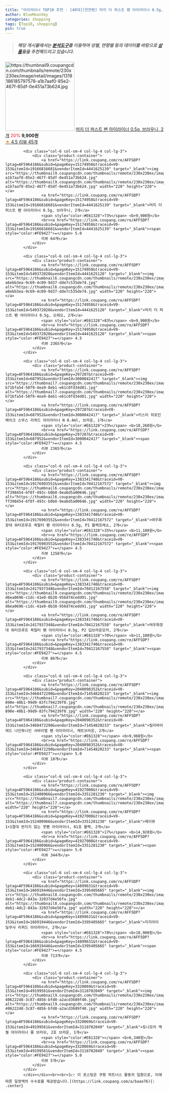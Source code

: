 ```yaml
---
title: "아이라이너 TOP10 추천 - [40대][전연령] 머지 더 퍼스트 펜 아이라이너 0.5g, 브라우니, 2개"
author: BlueMoonSky
categories: shopping
tags: [Top10, shopping]
pin: true
---
```


> ##### 해당 게시물에서는 [**분석도구**](https://itemscout.io/)를 이용하여 **성별**, **연령별** 등의 데이터를 바탕으로 [**상품**](https://link.coupang.com/a/baae76)들을 추천해드리고 있습니다.
<div class="container"><div class="row">
            <div class="col-6 col-sm-4 col-lg-4 col-lg-3">
                <div class="product-container">
                    <a href="https://link.coupang.com/re/AFFSDP?lptag=AF5964186&subid=&pageKey=15174958&traceid=V0-153&itemId=19166816681&vendorItemId=4441625139" target="_blank"><img src="https://thumbnail9.coupangcdn.com/thumbnails/remote/230x230ex/image/retail/images/1319186185797578-a1b7aaf0-85e2-467f-85df-0e451a73b624.jpg" alt="https://thumbnail9.coupangcdn.com/thumbnails/remote/230x230ex/image/retail/images/1319186185797578-a1b7aaf0-85e2-467f-85df-0e451a73b624.jpg" width="220" height="220"></a>
                    <a href="https://link.coupang.com/re/AFFSDP?lptag=AF5964186&subid=&pageKey=15174958&traceid=V0-153&itemId=19166816681&vendorItemId=4441625139" target="_blank">머지 더 퍼스트 펜 아이라이너 0.5g, 브라우니, 2개</a>
                    <span style="color:#E61328">20%</span> <b>9,900원</b>
                    <br><a href="https://link.coupang.com/re/AFFSDP?lptag=AF5964186&subid=&pageKey=15174958&traceid=V0-153&itemId=19166816681&vendorItemId=4441625139" target="_blank"><span style="color:#FE9427">★</span> 4.5
                    리뷰 45개</a>
                </div>
            </div>
            
            <div class="col-6 col-sm-4 col-lg-4 col-lg-3">
                <div class="product-container">
                    <a href="https://link.coupang.com/re/AFFSDP?lptag=AF5964186&subid=&pageKey=15174958&traceid=V0-153&itemId=19166816681&vendorItemId=4441625139" target="_blank"><img src="https://thumbnail9.coupangcdn.com/thumbnails/remote/230x230ex/image/retail/images/1319186185797578-a1b7aaf0-85e2-467f-85df-0e451a73b624.jpg" alt="https://thumbnail9.coupangcdn.com/thumbnails/remote/230x230ex/image/retail/images/1319186185797578-a1b7aaf0-85e2-467f-85df-0e451a73b624.jpg" width="220" height="220"></a>
                    <a href="https://link.coupang.com/re/AFFSDP?lptag=AF5964186&subid=&pageKey=15174958&traceid=V0-153&itemId=19166816681&vendorItemId=4441625139" target="_blank">머지 더 퍼스트 펜 아이라이너 0.5g, 브라우니, 2개</a>
                    <span style="color:#E61328">73%</span> <b>9,900원</b>
                    <br><a href="https://link.coupang.com/re/AFFSDP?lptag=AF5964186&subid=&pageKey=15174958&traceid=V0-153&itemId=19166816681&vendorItemId=4441625139" target="_blank"><span style="color:#FE9427">★</span> 5.0
                    리뷰 64개</a>
                </div>
            </div>
            
            <div class="col-6 col-sm-4 col-lg-4 col-lg-3">
                <div class="product-container">
                    <a href="https://link.coupang.com/re/AFFSDP?lptag=AF5964186&subid=&pageKey=15174958&traceid=V0-153&itemId=549372020&vendorItemId=4441625120" target="_blank"><img src="https://thumbnail6.coupangcdn.com/thumbnails/remote/230x230ex/image/retail/images/4883352667342984-a6ebb3ea-9c69-4c09-9d37-dde7c535de74.jpg" alt="https://thumbnail6.coupangcdn.com/thumbnails/remote/230x230ex/image/retail/images/4883352667342984-a6ebb3ea-9c69-4c09-9d37-dde7c535de74.jpg" width="220" height="220"></a>
                    <a href="https://link.coupang.com/re/AFFSDP?lptag=AF5964186&subid=&pageKey=15174958&traceid=V0-153&itemId=549372020&vendorItemId=4441625120" target="_blank">머지 더 퍼스트 펜 아이라이너 0.5g, 오레오, 2개</a>
                    <span style="color:#E61328">83%</span> <b>9,900원</b>
                    <br><a href="https://link.coupang.com/re/AFFSDP?lptag=AF5964186&subid=&pageKey=15174958&traceid=V0-153&itemId=549372020&vendorItemId=4441625120" target="_blank"><span style="color:#FE9427">★</span> 4.5
                    리뷰 2365개</a>
                </div>
            </div>
            
            <div class="col-6 col-sm-4 col-lg-4 col-lg-3">
                <div class="product-container">
                    <a href="https://link.coupang.com/re/AFFSDP?lptag=AF5964186&subid=&pageKey=297207&traceid=V0-153&itemId=687952&vendorItemId=3000042417" target="_blank"><img src="https://thumbnail7.coupangcdn.com/thumbnails/remote/230x230ex/image/retail/images/984827747096982-b71bfa54-58f9-4ea9-8eb1-e61c0fd34d81.jpg" alt="https://thumbnail7.coupangcdn.com/thumbnails/remote/230x230ex/image/retail/images/984827747096982-b71bfa54-58f9-4ea9-8eb1-e61c0fd34d81.jpg" width="220" height="220"></a>
                    <a href="https://link.coupang.com/re/AFFSDP?lptag=AF5964186&subid=&pageKey=297207&traceid=V0-153&itemId=687952&vendorItemId=3000042417" target="_blank">키스미 히로인메이크 스무스 리퀴드 아이라이너 N 0.4ml, 브라운, 1개</a>
                    <span style="color:#E61328">23%</span> <b>10,260원</b>
                    <br><a href="https://link.coupang.com/re/AFFSDP?lptag=AF5964186&subid=&pageKey=297207&traceid=V0-153&itemId=687952&vendorItemId=3000042417" target="_blank"><span style="color:#FE9427">★</span> 4.5
                    리뷰 2365개</a>
                </div>
            </div>
            
            <div class="col-6 col-sm-4 col-lg-4 col-lg-3">
                <div class="product-container">
                    <a href="https://link.coupang.com/re/AFFSDP?lptag=AF5964186&subid=&pageKey=1383341740&traceid=V0-153&itemId=19176903552&vendorItemId=70412167572" target="_blank"><img src="https://thumbnail6.coupangcdn.com/thumbnails/remote/230x230ex/image/retail/images/4583745772949608-ff398454-6f0f-493c-b0b8-9ea6d5a00646.jpg" alt="https://thumbnail6.coupangcdn.com/thumbnails/remote/230x230ex/image/retail/images/4583745772949608-ff398454-6f0f-493c-b0b8-9ea6d5a00646.jpg" width="220" height="220"></a>
                    <a href="https://link.coupang.com/re/AFFSDP?lptag=AF5964186&subid=&pageKey=1383341740&traceid=V0-153&itemId=19176903552&vendorItemId=70412167572" target="_blank">여우화장대 워터프루프 퀵필터 펜 아이라이너 0.5g, P1 블랙프레소, 2개</a>
                    <span style="color:#E61328">35%</span> <b>11,100원</b>
                    <br><a href="https://link.coupang.com/re/AFFSDP?lptag=AF5964186&subid=&pageKey=1383341740&traceid=V0-153&itemId=19176903552&vendorItemId=70412167572" target="_blank"><span style="color:#FE9427">★</span> 4.5
                    리뷰 1258개</a>
                </div>
            </div>
            
            <div class="col-6 col-sm-4 col-lg-4 col-lg-3">
                <div class="product-container">
                    <a href="https://link.coupang.com/re/AFFSDP?lptag=AF5964186&subid=&pageKey=1383341740&traceid=V0-153&itemId=2417937348&vendorItemId=70412167558" target="_blank"><img src="https://thumbnail9.coupangcdn.com/thumbnails/remote/230x230ex/image/retail/images/546552853258-d6ea0696-c1dc-41e0-8b38-956d74cedd91.jpg" alt="https://thumbnail9.coupangcdn.com/thumbnails/remote/230x230ex/image/retail/images/546552853258-d6ea0696-c1dc-41e0-8b38-956d74cedd91.jpg" width="220" height="220"></a>
                    <a href="https://link.coupang.com/re/AFFSDP?lptag=AF5964186&subid=&pageKey=1383341740&traceid=V0-153&itemId=2417937348&vendorItemId=70412167558" target="_blank">여우화장대 워터프루프 퀵필터 펜 아이라이너 0.5g, P2 딥브라운모카, 2개</a>
                    <span style="color:#E61328">70%</span> <b>11,100원</b>
                    <br><a href="https://link.coupang.com/re/AFFSDP?lptag=AF5964186&subid=&pageKey=1383341740&traceid=V0-153&itemId=2417937348&vendorItemId=70412167558" target="_blank"><span style="color:#FE9427">★</span> 4.5
                    리뷰 86개</a>
                </div>
            </div>
            
            <div class="col-6 col-sm-4 col-lg-4 col-lg-3">
                <div class="product-container">
                    <a href="https://link.coupang.com/re/AFFSDP?lptag=AF5964186&subid=&pageKey=2040098352&traceid=V0-153&itemId=3468472290&vendorItemId=71454820233" target="_blank"><img src="https://thumbnail7.coupangcdn.com/thumbnails/remote/230x230ex/image/retail/images/2020/09/01/13/0/f477b0cf-890e-40b1-99d9-83fc794239f0.jpg" alt="https://thumbnail7.coupangcdn.com/thumbnails/remote/230x230ex/image/retail/images/2020/09/01/13/0/f477b0cf-890e-40b1-99d9-83fc794239f0.jpg" width="220" height="220"></a>
                    <a href="https://link.coupang.com/re/AFFSDP?lptag=AF5964186&subid=&pageKey=2040098352&traceid=V0-153&itemId=3468472290&vendorItemId=71454820233" target="_blank">릴리바이레드 나인투나인 서바이벌 펜 아이라이너, 매트브라운, 2개</a>
                    <span style="color:#E61328"></span> <b>9,960원</b>
                    <br><a href="https://link.coupang.com/re/AFFSDP?lptag=AF5964186&subid=&pageKey=2040098352&traceid=V0-153&itemId=3468472290&vendorItemId=71454820233" target="_blank"><span style="color:#FE9427">★</span> 5.0
                    리뷰 18개</a>
                </div>
            </div>
            
            <div class="col-6 col-sm-4 col-lg-4 col-lg-3">
                <div class="product-container">
                    <a href="https://link.coupang.com/re/AFFSDP?lptag=AF5964186&subid=&pageKey=41927000&traceid=V0-153&itemId=152400966&vendorItemId=3351281230" target="_blank"><img src="https://thumbnail7.coupangcdn.com/thumbnails/remote/230x230ex/image/vendor_inventory/3a20/21aacc4d6e439f96e1c8a839cec6419be5a7b3b9feba075c00d1f979ceef.jpg" alt="https://thumbnail7.coupangcdn.com/thumbnails/remote/230x230ex/image/vendor_inventory/3a20/21aacc4d6e439f96e1c8a839cec6419be5a7b3b9feba075c00d1f979ceef.jpg" width="220" height="220"></a>
                    <a href="https://link.coupang.com/re/AFFSDP?lptag=AF5964186&subid=&pageKey=41927000&traceid=V0-153&itemId=152400966&vendorItemId=3351281230" target="_blank">제이뮤 1+1절대 번지지 않는 붓펜 아이라이너, 01호 블랙, 2개</a>
                    <span style="color:#E61328">17%</span> <b>14,920원</b>
                    <br><a href="https://link.coupang.com/re/AFFSDP?lptag=AF5964186&subid=&pageKey=41927000&traceid=V0-153&itemId=152400966&vendorItemId=3351281230" target="_blank"><span style="color:#FE9427">★</span> 5.0
                    리뷰 344개</a>
                </div>
            </div>
            
            <div class="col-6 col-sm-4 col-lg-4 col-lg-3">
                <div class="product-container">
                    <a href="https://link.coupang.com/re/AFFSDP?lptag=AF5964186&subid=&pageKey=14899631&traceid=V0-153&itemId=166919446&vendorItemId=3395405665" target="_blank"><img src="https://thumbnail8.coupangcdn.com/thumbnails/remote/230x230ex/image/vendor_inventory/images/2017/11/10/17/6/8b8532ac-deb1-4dc2-843a-32037d4e56fa.jpg" alt="https://thumbnail8.coupangcdn.com/thumbnails/remote/230x230ex/image/vendor_inventory/images/2017/11/10/17/6/8b8532ac-deb1-4dc2-843a-32037d4e56fa.jpg" width="220" height="220"></a>
                    <a href="https://link.coupang.com/re/AFFSDP?lptag=AF5964186&subid=&pageKey=14899631&traceid=V0-153&itemId=166919446&vendorItemId=3395405665" target="_blank">지지아이 딜쿠샤 리퀴드 아이라이너, 2개</a>
                    <span style="color:#E61328">78%</span> <b>10,900원</b>
                    <br><a href="https://link.coupang.com/re/AFFSDP?lptag=AF5964186&subid=&pageKey=14899631&traceid=V0-153&itemId=166919446&vendorItemId=3395405665" target="_blank"><span style="color:#FE9427">★</span> 4.5
                    리뷰 713개</a>
                </div>
            </div>
            
            <div class="col-6 col-sm-4 col-lg-4 col-lg-3">
                <div class="product-container">
                    <a href="https://link.coupang.com/re/AFFSDP?lptag=AF5964186&subid=&pageKey=3320069&traceid=V0-153&itemId=49199561&vendorItemId=3118702049" target="_blank"><img src="https://thumbnail9.coupangcdn.com/thumbnails/remote/230x230ex/image/retail/images/3755341459614212-40622248-3c87-4856-bfd8-a2acd3689f40.jpg" alt="https://thumbnail9.coupangcdn.com/thumbnails/remote/230x230ex/image/retail/images/3755341459614212-40622248-3c87-4856-bfd8-a2acd3689f40.jpg" width="220" height="220"></a>
                    <a href="https://link.coupang.com/re/AFFSDP?lptag=AF5964186&subid=&pageKey=3320069&traceid=V0-153&itemId=49199561&vendorItemId=3118702049" target="_blank">토니모리 백젤 아이라이너 롱 브러쉬, 2호 브라운, 1개</a>
                    <span style="color:#E61328"></span> <b>6,340원</b>
                    <br><a href="https://link.coupang.com/re/AFFSDP?lptag=AF5964186&subid=&pageKey=3320069&traceid=V0-153&itemId=49199561&vendorItemId=3118702049" target="_blank"><span style="color:#FE9427">★</span> 5.0
                    리뷰 5개</a>
                </div>
            </div>
            </div></div><br><br>[👉 이 포스팅은 쿠팡 파트너스 활동의 일환으로, 이에 따른 일정액의 수수료를 제공받습니다.](https://link.coupang.com/a/baae76){: .center}